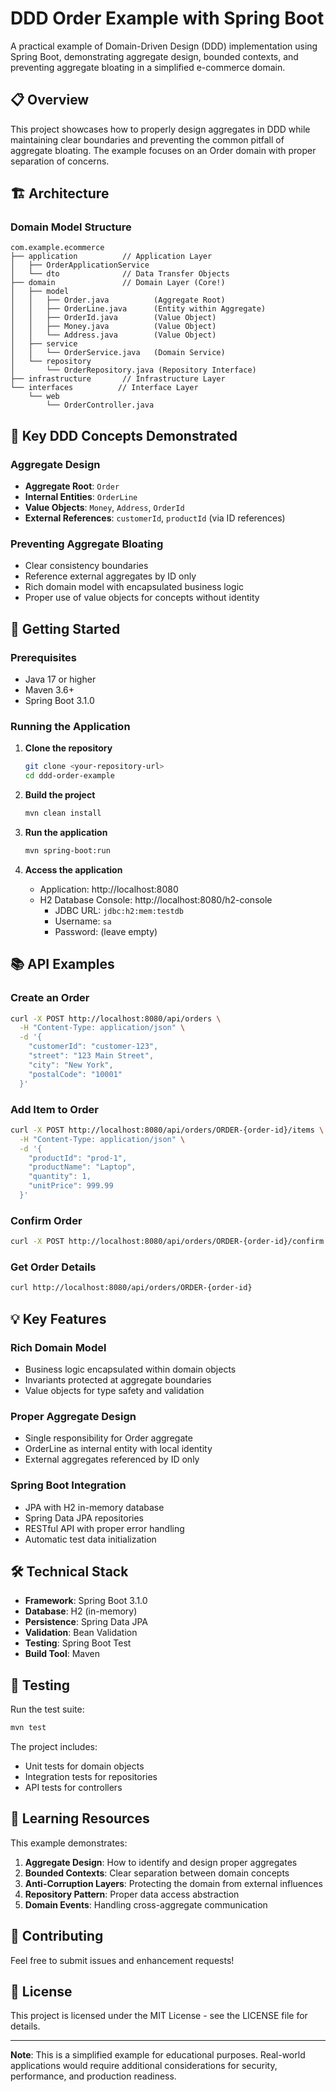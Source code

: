 # DDD Order Example with Spring Boot

A practical example of Domain-Driven Design (DDD) implementation using Spring Boot, demonstrating aggregate design, bounded contexts, and preventing aggregate bloating in a simplified e-commerce domain.

## 📋 Overview

This project showcases how to properly design aggregates in DDD while maintaining clear boundaries and preventing the common pitfall of aggregate bloating. The example focuses on an Order domain with proper separation of concerns.

## 🏗️ Architecture

### Domain Model Structure
```
com.example.ecommerce
├── application          // Application Layer
│   ├── OrderApplicationService
│   └── dto              // Data Transfer Objects
├── domain               // Domain Layer (Core!)
│   ├── model
│   │   ├── Order.java          (Aggregate Root)
│   │   ├── OrderLine.java      (Entity within Aggregate)
│   │   ├── OrderId.java        (Value Object)
│   │   ├── Money.java          (Value Object)
│   │   └── Address.java        (Value Object)
│   ├── service
│   │   └── OrderService.java   (Domain Service)
│   └── repository
│       └── OrderRepository.java (Repository Interface)
├── infrastructure       // Infrastructure Layer
└── interfaces          // Interface Layer
    └── web
        └── OrderController.java
```

## 🎯 Key DDD Concepts Demonstrated

### Aggregate Design
- **Aggregate Root**: `Order`
- **Internal Entities**: `OrderLine` 
- **Value Objects**: `Money`, `Address`, `OrderId`
- **External References**: `customerId`, `productId` (via ID references)

### Preventing Aggregate Bloating
- Clear consistency boundaries
- Reference external aggregates by ID only
- Rich domain model with encapsulated business logic
- Proper use of value objects for concepts without identity

## 🚀 Getting Started

### Prerequisites
- Java 17 or higher
- Maven 3.6+
- Spring Boot 3.1.0

### Running the Application

1. **Clone the repository**
   ```bash
   git clone <your-repository-url>
   cd ddd-order-example
   ```

2. **Build the project**
   ```bash
   mvn clean install
   ```

3. **Run the application**
   ```bash
   mvn spring-boot:run
   ```

4. **Access the application**
   - Application: http://localhost:8080
   - H2 Database Console: http://localhost:8080/h2-console
     - JDBC URL: `jdbc:h2:mem:testdb`
     - Username: `sa`
     - Password: (leave empty)

## 📚 API Examples

### Create an Order
```bash
curl -X POST http://localhost:8080/api/orders \
  -H "Content-Type: application/json" \
  -d '{
    "customerId": "customer-123",
    "street": "123 Main Street",
    "city": "New York",
    "postalCode": "10001"
  }'
```

### Add Item to Order
```bash
curl -X POST http://localhost:8080/api/orders/ORDER-{order-id}/items \
  -H "Content-Type: application/json" \
  -d '{
    "productId": "prod-1",
    "productName": "Laptop",
    "quantity": 1,
    "unitPrice": 999.99
  }'
```

### Confirm Order
```bash
curl -X POST http://localhost:8080/api/orders/ORDER-{order-id}/confirm
```

### Get Order Details
```bash
curl http://localhost:8080/api/orders/ORDER-{order-id}
```

## 💡 Key Features

### Rich Domain Model
- Business logic encapsulated within domain objects
- Invariants protected at aggregate boundaries
- Value objects for type safety and validation

### Proper Aggregate Design
- Single responsibility for Order aggregate
- OrderLine as internal entity with local identity
- External aggregates referenced by ID only

### Spring Boot Integration
- JPA with H2 in-memory database
- Spring Data JPA repositories
- RESTful API with proper error handling
- Automatic test data initialization

## 🛠️ Technical Stack

- **Framework**: Spring Boot 3.1.0
- **Database**: H2 (in-memory)
- **Persistence**: Spring Data JPA
- **Validation**: Bean Validation
- **Testing**: Spring Boot Test
- **Build Tool**: Maven

## 🧪 Testing

Run the test suite:
```bash
mvn test
```

The project includes:
- Unit tests for domain objects
- Integration tests for repositories
- API tests for controllers

## 📖 Learning Resources

This example demonstrates:

1. **Aggregate Design**: How to identify and design proper aggregates
2. **Bounded Contexts**: Clear separation between domain concepts
3. **Anti-Corruption Layers**: Protecting the domain from external influences
4. **Repository Pattern**: Proper data access abstraction
5. **Domain Events**: Handling cross-aggregate communication

## 🤝 Contributing

Feel free to submit issues and enhancement requests! 

## 📄 License

This project is licensed under the MIT License - see the LICENSE file for details.

---

**Note**: This is a simplified example for educational purposes. Real-world applications would require additional considerations for security, performance, and production readiness.
